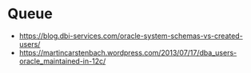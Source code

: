 Queue
===

* https://blog.dbi-services.com/oracle-system-schemas-vs-created-users/
* https://martincarstenbach.wordpress.com/2013/07/17/dba_users-oracle_maintained-in-12c/

